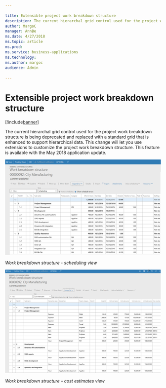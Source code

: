 ```yaml
---

title: Extensible project work breakdown structure
description: The current hierarchal grid control used for the project work breakdown structure is being deprecated and replaced with a standard grid that is enhanced to support hierarchical data.
author: MargoC
manager: AnnBe
ms.date: 4/27/2018
ms.topic: article
ms.prod: 
ms.service: business-applications
ms.technology: 
ms.author: margoc
audience: Admin

---
```

#  Extensible project work breakdown structure




[!include[banner](../../../includes/banner.md)]

The current hierarchal grid control used for the project work breakdown
structure is being deprecated and replaced with a standard grid that is enhanced
to support hierarchical data. This change will let you use extensions to
customize the project work breakdown structure. This feature is available with
the May 2018 application update.

![](media/extensible-project-work-breakdown-structure-1.png "")
<!-- ProjectManagementAndAccounting_ExtensibleProjectWBS_SchedulingView.png -->


*Work breakdown structure - scheduling view*

![](media/extensible-project-work-breakdown-structure-2.png "")
<!-- ProjectManagementAndAccounting_ExtensibleProjectWBS_CostEstimatesView.png -->


*Work breakdown structure – cost estimates view*

